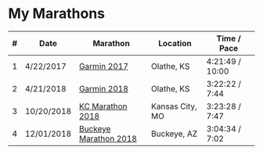 
# My Marathons

| # | Date | Marathon | Location | Time / Pace | 
|---|------|----------|----------|-------------|
| 1 | 4/22/2017 | [Garmin 2017](https://www.strava.com/activities/953442857) | Olathe, KS | 4:21:49 / 10:00 |
| 2 | 4/21/2018 | [Garmin 2018](https://www.strava.com/activities/1522534013) | Olathe, KS | 3:22:22 / 7:44 |
| 3 | 10/20/2018 | [KC Marathon 2018](https://www.strava.com/activities/1956758370) | Kansas City, MO | 3:23:28 / 7:47 |
| 4 | 12/01/2018 | [Buckeye Marathon 2018](https://www.strava.com/activities/2006911130) | Buckeye, AZ | 3:04:34 / 7:02 |

